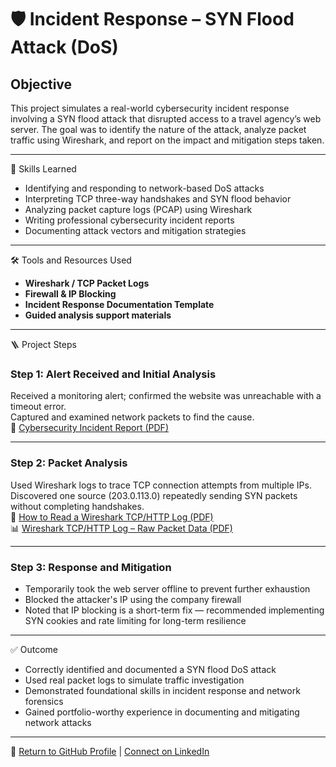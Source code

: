 # 🛡️ Incident Response – SYN Flood Attack (DoS)

## Objective
This project simulates a real-world cybersecurity incident response involving a SYN flood attack that disrupted access to a travel agency’s web server. The goal was to identify the nature of the attack, analyze packet traffic using Wireshark, and report on the impact and mitigation steps taken.

---

🧠 Skills Learned
- Identifying and responding to network-based DoS attacks  
- Interpreting TCP three-way handshakes and SYN flood behavior  
- Analyzing packet capture logs (PCAP) using Wireshark  
- Writing professional cybersecurity incident reports  
- Documenting attack vectors and mitigation strategies  

---

🛠️ Tools and Resources Used
- **Wireshark / TCP Packet Logs**  
- **Firewall & IP Blocking**  
- **Incident Response Documentation Template**  
- **Guided analysis support materials**  

---

🪜 Project Steps

### Step 1: Alert Received and Initial Analysis  
Received a monitoring alert; confirmed the website was unreachable with a timeout error.  
Captured and examined network packets to find the cause.  
📄 [Cybersecurity Incident Report (PDF)](./Cybersecurity%20incident%20report.pdf)

---

### Step 2: Packet Analysis  
Used Wireshark logs to trace TCP connection attempts from multiple IPs. Discovered one source (203.0.113.0) repeatedly sending SYN packets without completing handshakes.  
📘 [How to Read a Wireshark TCP/HTTP Log (PDF)](./How%20to%20read%20a%20Wireshark%20TCP_HTTP%20log.pdf)  
📊 [Wireshark TCP/HTTP Log – Raw Packet Data (PDF)](./Wireshark%20TCP_HTTP%20log%20-%20TCP%20log.pdf)

---

### Step 3: Response and Mitigation  
- Temporarily took the web server offline to prevent further exhaustion  
- Blocked the attacker's IP using the company firewall  
- Noted that IP blocking is a short-term fix — recommended implementing SYN cookies and rate limiting for long-term resilience  

---

✅ Outcome
- Correctly identified and documented a SYN flood DoS attack  
- Used real packet logs to simulate traffic investigation  
- Demonstrated foundational skills in incident response and network forensics  
- Gained portfolio-worthy experience in documenting and mitigating network attacks  

---

🔗 [Return to GitHub Profile](https://github.com/Amahie24) | [Connect on LinkedIn](https://www.linkedin.com/in/amahie-lewis-2a1288292/)

